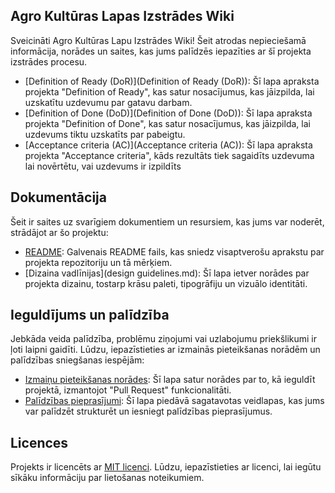 ## Agro Kultūras Lapas Izstrādes Wiki

Sveicināti Agro Kultūras Lapu Izstrādes Wiki! Šeit atrodas nepieciešamā informācija, norādes un saites, kas jums palīdzēs iepazīties ar šī projekta izstrādes procesu.

- [Definition of Ready (DoR)](Definition of Ready (DoR)): Šī lapa apraksta projekta "Definition of Ready", kas satur nosacījumus, kas jāizpilda, lai uzskatītu uzdevumu par gatavu darbam.
- [Definition of Done (DoD)](Definition of Done (DoD)): Šī lapa apraksta projekta "Definition of Done", kas satur nosacījumus, kas jāizpilda, lai uzdevums tiktu uzskatīts par pabeigtu.
- [Acceptance criteria (AC)](Acceptance criteria (AC)): Šī lapa apraksta projekta "Acceptance criteria", kāds rezultāts tiek sagaidīts uzdevuma lai novērtētu, vai uzdevums ir izpildīts


## Dokumentācija

Šeit ir saites uz svarīgiem dokumentiem un resursiem, kas jums var noderēt, strādājot ar šo projektu:

- [README](../README.md): Galvenais README fails, kas sniedz visaptverošu aprakstu par projekta repozitoriju un tā mērķiem.
- [Dizaina vadlīnijas](design guidelines.md): Šī lapa ietver norādes par projekta dizainu, tostarp krāsu paleti, tipogrāfiju un vizuālo identitāti.

## Ieguldījums un palīdzība

Jebkāda veida palīdzība, problēmu ziņojumi vai uzlabojumu priekšlikumi ir ļoti laipni gaidīti. Lūdzu, iepazīstieties ar izmainās pieteikšanas  norādēm un palīdzības sniegšanas iespējām:

- [Izmaiņu pieteikšanas norādes](Izmai%C5%86u-pieteik%C5%A1anas--norades): Šī lapa satur norādes par to, kā ieguldīt projektā, izmantojot "Pull Request" funkcionalitāti.
- [Palīdzības pieprasījumi](Pal%C4%ABdz%C4%ABbas-piepras%C4%ABjumi): Šī lapa piedāvā sagatavotas veidlapas, kas jums var palīdzēt strukturēt un iesniegt palīdzības pieprasījumus.

## Licences

Projekts ir licencēts ar [MIT licenci](LICENSE.md). Lūdzu, iepazīstieties ar licenci, lai iegūtu sīkāku informāciju par lietošanas noteikumiem.


